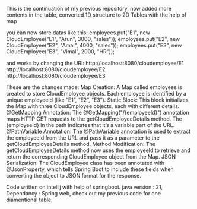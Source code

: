 This is the continuation of my previous repository, now added more contents in the table, converted 1D structure to 2D Tables with the help of map

you can now store datas like this:
        employees.put("E1", new CloudEmployee("E1", "Arun", 3000, "sales"));
        employees.put("E2", new CloudEmployee("E2", "Amal", 4000, "sales"));
        employees.put("E3", new CloudEmployee("E3", "Vimal", 2000, "HR"));
        
and works by changing the URI:
        http://localhost:8080/cloudemployee/E1
        http://localhost:8080/cloudemployee/E2
        http://localhost:8080/cloudemployee/E3



These are the changes made: 
Map Creation: A Map called employees is created to store CloudEmployee objects. Each employee is identified by a unique employeeId (like “E1”, “E2”, “E3”).
Static Block: This block initializes the Map with three CloudEmployee objects, each with different details.
@GetMapping Annotation: The @GetMapping("/{employeeId}") annotation maps HTTP GET requests to the getCloudEmployeeDetails method. The {employeeId} in the path indicates that it’s a variable part of the URL.
@PathVariable Annotation: The @PathVariable annotation is used to extract the employeeId from the URL and pass it as a parameter to the getCloudEmployeeDetails method.
Method Modification: The getCloudEmployeeDetails method now uses the employeeId to retrieve and return the corresponding CloudEmployee object from the Map.
JSON Serialization: The CloudEmployee class has been annotated with @JsonProperty, which tells Spring Boot to include these fields when converting the object to JSON format for the response.



Code written on intellij with help of springboot. java version : 21, Dependancy : Spring web,
check out my previous code for one diamentional table,
